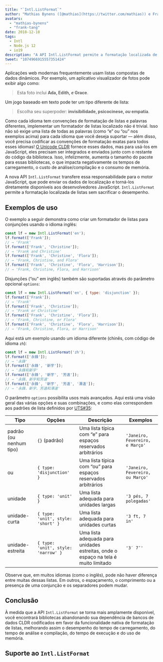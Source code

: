 ```yaml
---
title: "`Intl.ListFormat`"
author: "Mathias Bynens ([@mathias](https://twitter.com/mathias)) e Frank Yung-Fong Tang"
avatars:
  - "mathias-bynens"
  - "frank-tang"
date: 2018-12-18
tags:
  - Intl
  - Node.js 12
  - io19
description: "A API Intl.ListFormat permite a formatação localizada de listas sem sacrificar o desempenho."
tweet: "1074966915557351424"
---
```

Aplicações web modernas frequentemente usam listas compostas de dados dinâmicos. Por exemplo, um aplicativo visualizador de fotos pode exibir algo como:

> Esta foto inclui **Ada, Edith, _e_ Grace**.

Um jogo baseado em texto pode ter um tipo diferente de lista:

> Escolha seu superpoder: **invisibilidade, psicocinese, _ou_ empatia**.

Como cada idioma tem convenções de formatação de listas e palavras diferentes, implementar um formatador de listas localizado não é trivial. Isso não só exige uma lista de todas as palavras (como “e” ou “ou” nos exemplos acima) para cada idioma que você deseja suportar — além disso, você precisa codificar as convenções de formatação exatas para todos esses idiomas! [O Unicode CLDR](http://cldr.unicode.org/translation/lists) fornece esses dados, mas para usá-los em JavaScript, eles precisam ser integrados e enviados junto com o restante do código da biblioteca. Isso, infelizmente, aumenta o tamanho do pacote para essas bibliotecas, o que impacta negativamente os tempos de carregamento, o custo de análise/compilação e o consumo de memória.

<!--truncate-->
A nova API `Intl.ListFormat` transfere essa responsabilidade para o motor JavaScript, que pode enviar os dados de localização e torná-los diretamente disponíveis aos desenvolvedores JavaScript. `Intl.ListFormat` permite a formatação localizada de listas sem sacrificar o desempenho.

## Exemplos de uso

O exemplo a seguir demonstra como criar um formatador de listas para conjunções usando o idioma inglês:

```js
const lf = new Intl.ListFormat('en');
lf.format(['Frank']);
// → 'Frank'
lf.format(['Frank', 'Christine']);
// → 'Frank and Christine'
lf.format(['Frank', 'Christine', 'Flora']);
// → 'Frank, Christine, and Flora'
lf.format(['Frank', 'Christine', 'Flora', 'Harrison']);
// → 'Frank, Christine, Flora, and Harrison'
```

Disjunções (“ou” em inglês) também são suportadas através do parâmetro opcional `options`:

```js
const lf = new Intl.ListFormat('en', { type: 'disjunction' });
lf.format(['Frank']);
// → 'Frank'
lf.format(['Frank', 'Christine']);
// → 'Frank or Christine'
lf.format(['Frank', 'Christine', 'Flora']);
// → 'Frank, Christine, or Flora'
lf.format(['Frank', 'Christine', 'Flora', 'Harrison']);
// → 'Frank, Christine, Flora, or Harrison'
```

Aqui está um exemplo usando um idioma diferente (chinês, com código de idioma `zh`):

```js
const lf = new Intl.ListFormat('zh');
lf.format(['永鋒']);
// → '永鋒'
lf.format(['永鋒', '新宇']);
// → '永鋒和新宇'
lf.format(['永鋒', '新宇', '芳遠']);
// → '永鋒、新宇和芳遠'
lf.format(['永鋒', '新宇', '芳遠', '澤遠']);
// → '永鋒、新宇、芳遠和澤遠'
```

O parâmetro `options` possibilita usos mais avançados. Aqui está uma visão geral das várias opções e suas combinações, e como elas correspondem aos padrões de lista definidos por [UTS#35](https://unicode.org/reports/tr35/tr35-general.html#ListPatterns):


| Tipo                  | Opções                                   | Descrição                                                                                     | Exemplos                         |
| --------------------- | ----------------------------------------- | ----------------------------------------------------------------------------------------------- | -------------------------------- |
| padrão (ou nenhum tipo) | `{}` (padrão)                            | Uma lista típica com “e” para espaços reservados arbitrários                                    | `'Janeiro, Fevereiro, e Março'` |
| ou                    | `{ type: 'disjunction' }`                 | Uma lista típica com “ou” para espaços reservados arbitrários                                   | `'Janeiro, Fevereiro, ou Março'`  |
| unidade               | `{ type: 'unit' }`                        | Uma lista adequada para unidades largas                                                        | `'3 pés, 7 polegadas'`             |
| unidade-curta         | `{ type: 'unit', style: 'short' }`        | Uma lista adequada para unidades curtas                                                        | `'3 ft, 7 in'`                   |
| unidade-estreita      | `{ type: 'unit', style: 'narrow' }`       | Uma lista adequada para unidades estreitas, onde o espaço na tela é muito limitado             | `'3′ 7″'`                        |


Observe que, em muitos idiomas (como o inglês), pode não haver diferença entre muitas dessas listas. Em outros, o espaçamento, o comprimento ou a presença de uma conjunção e os separadores podem mudar.

## Conclusão

À medida que a API `Intl.ListFormat` se torna mais amplamente disponível, você encontrará bibliotecas abandonando sua dependência de bancos de dados CLDR codificados em favor da funcionalidade nativa de formatação de listas, melhorando assim o desempenho do tempo de carregamento, do tempo de análise e compilação, do tempo de execução e do uso de memória.

## Suporte ao `Intl.ListFormat`

<feature-support chrome="72 /blog/v8-release-72#intl.listformat"
                 firefox="no"
                 safari="no"
                 nodejs="12 https://twitter.com/mathias/status/1120700101637353473"
                 babel="no"></feature-support>
